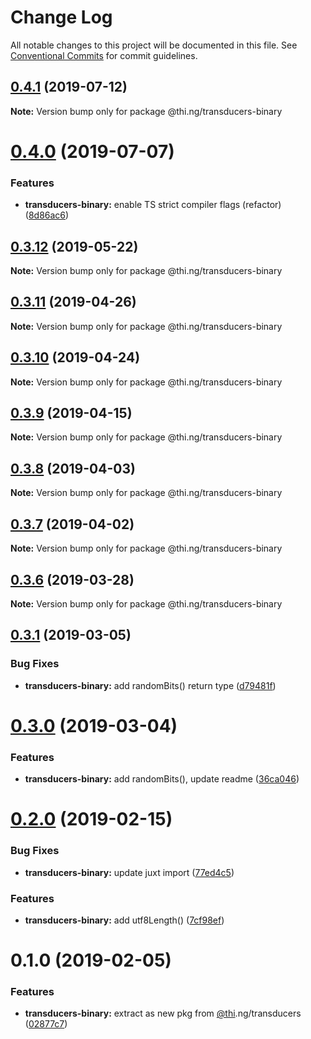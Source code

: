 # Change Log

All notable changes to this project will be documented in this file.
See [Conventional Commits](https://conventionalcommits.org) for commit guidelines.

## [0.4.1](https://github.com/thi-ng/umbrella/compare/@thi.ng/transducers-binary@0.4.0...@thi.ng/transducers-binary@0.4.1) (2019-07-12)

**Note:** Version bump only for package @thi.ng/transducers-binary





# [0.4.0](https://github.com/thi-ng/umbrella/compare/@thi.ng/transducers-binary@0.3.12...@thi.ng/transducers-binary@0.4.0) (2019-07-07)


### Features

* **transducers-binary:** enable TS strict compiler flags (refactor) ([8d86ac6](https://github.com/thi-ng/umbrella/commit/8d86ac6))





## [0.3.12](https://github.com/thi-ng/umbrella/compare/@thi.ng/transducers-binary@0.3.11...@thi.ng/transducers-binary@0.3.12) (2019-05-22)

**Note:** Version bump only for package @thi.ng/transducers-binary





## [0.3.11](https://github.com/thi-ng/umbrella/compare/@thi.ng/transducers-binary@0.3.10...@thi.ng/transducers-binary@0.3.11) (2019-04-26)

**Note:** Version bump only for package @thi.ng/transducers-binary





## [0.3.10](https://github.com/thi-ng/umbrella/compare/@thi.ng/transducers-binary@0.3.9...@thi.ng/transducers-binary@0.3.10) (2019-04-24)

**Note:** Version bump only for package @thi.ng/transducers-binary





## [0.3.9](https://github.com/thi-ng/umbrella/compare/@thi.ng/transducers-binary@0.3.8...@thi.ng/transducers-binary@0.3.9) (2019-04-15)

**Note:** Version bump only for package @thi.ng/transducers-binary





## [0.3.8](https://github.com/thi-ng/umbrella/compare/@thi.ng/transducers-binary@0.3.7...@thi.ng/transducers-binary@0.3.8) (2019-04-03)

**Note:** Version bump only for package @thi.ng/transducers-binary





## [0.3.7](https://github.com/thi-ng/umbrella/compare/@thi.ng/transducers-binary@0.3.6...@thi.ng/transducers-binary@0.3.7) (2019-04-02)

**Note:** Version bump only for package @thi.ng/transducers-binary





## [0.3.6](https://github.com/thi-ng/umbrella/compare/@thi.ng/transducers-binary@0.3.5...@thi.ng/transducers-binary@0.3.6) (2019-03-28)

**Note:** Version bump only for package @thi.ng/transducers-binary







## [0.3.1](https://github.com/thi-ng/umbrella/compare/@thi.ng/transducers-binary@0.3.0...@thi.ng/transducers-binary@0.3.1) (2019-03-05)


### Bug Fixes

* **transducers-binary:** add randomBits() return type ([d79481f](https://github.com/thi-ng/umbrella/commit/d79481f))



# [0.3.0](https://github.com/thi-ng/umbrella/compare/@thi.ng/transducers-binary@0.2.3...@thi.ng/transducers-binary@0.3.0) (2019-03-04)


### Features

* **transducers-binary:** add randomBits(), update readme ([36ca046](https://github.com/thi-ng/umbrella/commit/36ca046))



# [0.2.0](https://github.com/thi-ng/umbrella/compare/@thi.ng/transducers-binary@0.1.1...@thi.ng/transducers-binary@0.2.0) (2019-02-15)


### Bug Fixes

* **transducers-binary:** update juxt import ([77ed4c5](https://github.com/thi-ng/umbrella/commit/77ed4c5))


### Features

* **transducers-binary:** add utf8Length() ([7cf98ef](https://github.com/thi-ng/umbrella/commit/7cf98ef))



# 0.1.0 (2019-02-05)


### Features

* **transducers-binary:** extract as new pkg from [@thi](https://github.com/thi).ng/transducers ([02877c7](https://github.com/thi-ng/umbrella/commit/02877c7))

